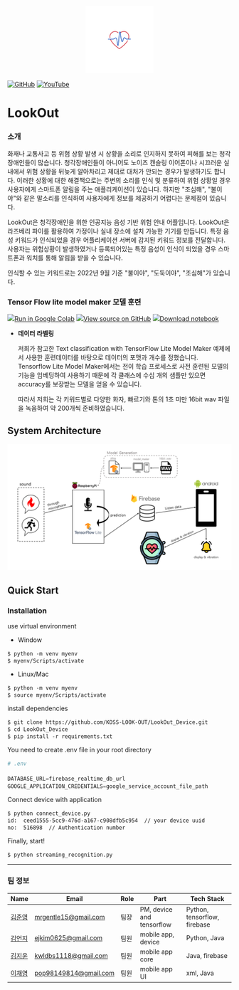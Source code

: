 <p align="center">
  <img src="imgs/logo2.png" width="30%"/>
  <br>
</p>

[![GitHub](https://img.shields.io/badge/github-%23121011.svg?style=for-the-badge&logo=github&logoColor=white)](https://github.com/KOSS-LOOK-OUT)
[![YouTube](https://img.shields.io/badge/YouTube-%23FF0000.svg?style=for-the-badge&logo=YouTube&logoColor=white)](https://youtube.com)
# LookOut

### 소개
화재나 교통사고 등 위험 상황 발생 시 상황을 소리로 인지하지 못하여 피해를 보는 청각장애인들이 많습니다. 청각장애인들이 아니어도 노이즈 캔슬링 이어폰이나 시끄러운 실내에서 위험 상황을 뒤늦게 알아차리고 제대로 대처가 안되는 경우가 발생하기도 합니다. 이러한 상황에 대한 해결책으로는 주변의 소리를 인식 및 분류하여 위험 상황일 경우 사용자에게 스마트폰 알림을 주는 애플리케이션이 있습니다. 하지만 "조심해", "불이야"와 같은 말소리를 인식하여 사용자에게 정보를 제공하기 어렵다는 문제점이 있습니다. 

LookOut은 청각장애인을 위한 인공지능 음성 기반 위험 안내 어플입니다. LookOut은 라즈베리 파이를 활용하여 가정이나 실내 장소에 설치 가능한 기기를 만듭니다. 특정 음성 키워드가 인식되었을 경우 어플리케이션 서버에 감지된 키워드 정보를 전달합니다. 
사용자는 위험상황이 발생하였거나 등록되어있는 특정 음성이 인식이 되었을 경우 스마트폰과 워치를 통해 알림을 받을 수 있습니다.

인식할 수 있는 키워드로는 2022년 9월 기준 "불이야", "도둑이야", "조심해"가 있습니다.

### Tensor Flow lite model maker 모델 훈련
<tr>
<td>
    <a target="_blank" href="https://colab.research.google.com/github/tensorflow/tensorflow/blob/master/tensorflow/lite/g3doc/models/modify/model_maker/speech_recognition.ipynb"><img src="https://www.tensorflow.org/images/colab_logo_32px.png">Run in Google Colab</a>
  </td>
  <td>
    <a target="_blank" href="https://github.com/tensorflow/tensorflow/blob/master/tensorflow/lite/g3doc/models/modify/model_maker/speech_recognition.ipynb"><img src="https://www.tensorflow.org/images/GitHub-Mark-32px.png">View source on GitHub</a>
  </td>
  <td>
    <a href="https://storage.googleapis.com/tensorflow_docs/tensorflow/tensorflow/lite/g3doc/models/modify/model_maker/speech_recognition.ipynb"><img src="https://www.tensorflow.org/images/download_logo_32px.png">Download notebook</a>
  </td>

</tr><br>

- **데이터 라벨링**

  저희가 참고한 Text classification with TensorFlow Lite Model Maker 예제에서 사용한 훈련데이터를 바탕으로 데이터의 포맷과 개수를 정했습니다. Tensorflow Lite Model Maker에서는 전이 학습 프로세스로 사전 훈련된 모델의 기능을 임베딩하여 사용하기 때문에 각 클래스에 수십 개의 샘플만 있으면 accuracy를 보장받는 모델을 얻을 수 있습니다.

  따라서 저희는 각 키워드별로 다양한 화자, 빠르기와 톤의 1초 미만 16bit wav 파일을 녹음하여 약 200개씩 준비하였습니다. 




## System Architecture
<img src="imgs/system_architecture.png"/>

## Quick Start
### Installation

use virtual environment

- Window
```shell
$ python -m venv myenv
$ myenv/Scripts/activate
```

- Linux/Mac
```shell
$ python -m venv myenv
$ source myenv/Scripts/activate
```


install dependencies
```shell
$ git clone https://github.com/KOSS-LOOK-OUT/LookOut_Device.git
$ cd LookOut_Device
$ pip install -r requirements.txt
```

You need to create .env file in your root directory
```python
# .env

DATABASE_URL=firebase_realtime_db_url
GOOGLE_APPLICATION_CREDENTIALS=google_service_account_file_path

```

Connect device with application
```shell
$ python connect_device.py
id:  ceed1555-5cc9-476d-a167-c908dfb5c954  // your device uuid
no:  516898  // Authentication number
```

Finally, start!
```shell
$ python streaming_recognition.py
```

---


### 팀 정보

| Name   | Email                 | Role | Part | Tech Stack |
| ------ | --------------------- | ---- | ---------- | ---------- |
| <a href="https://github.com/mrgentle1">김준영</a> | mrgentle15@gmail.com   | 팀장 | PM, device and tensorflow       | Python, tensorflow, firebase  |
| <a href="https://github.com/Eonji-sw">김언지</a> | ejkim0625@gmail.com   | 팀원 | mobile app, device       | Python, Java  |
| <a href="https://github.com/Kim-Jiyun">김지윤</a> | kwldbs1118@gmail.com  | 팀원 | mobile app core      | Java, firebase  |
| <a href="https://github.com/hummingbbird">이채영</a> | pop98149814@gmail.com | 팀원 | mobile app UI       | xml, Java  |
